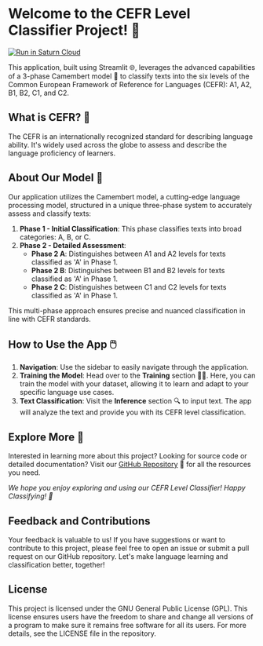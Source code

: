 # Welcome to the CEFR Level Classifier Project! 🚀

[![Run in Saturn Cloud](https://saturncloud.io/images/embed/run-in-saturn-cloud.svg)](https://app.community.saturnenterprise.io/dash/o/community/resources?templateId=1eea18712f1c498b81567ea0e854df87)

This application, built using Streamlit 🌐, leverages the advanced capabilities of a 3-phase Camembert model 🧀 to classify texts into the six levels of the Common European Framework of Reference for Languages (CEFR): A1, A2, B1, B2, C1, and C2.

## What is CEFR? 📘
The CEFR is an internationally recognized standard for describing language ability. It's widely used across the globe to assess and describe the language proficiency of learners.

## About Our Model 🤖
Our application utilizes the Camembert model, a cutting-edge language processing model, structured in a unique three-phase system to accurately assess and classify texts:
1. **Phase 1 - Initial Classification**: This phase classifies texts into broad categories: A, B, or C.
2. **Phase 2 - Detailed Assessment**: 
   - **Phase 2 A**: Distinguishes between A1 and A2 levels for texts classified as 'A' in Phase 1.
   - **Phase 2 B**: Distinguishes between B1 and B2 levels for texts classified as 'A' in Phase 1.
   - **Phase 2 C**: Distinguishes between C1 and C2 levels for texts classified as 'A' in Phase 1.

This multi-phase approach ensures precise and nuanced classification in line with CEFR standards.

## How to Use the App 🖱️
1. **Navigation**: Use the sidebar to easily navigate through the application.
2. **Training the Model**: Head over to the **Training** section 👨‍🏫. Here, you can train the model with your dataset, allowing it to learn and adapt to your specific language use cases.
3. **Text Classification**: Visit the **Inference** section 🔍 to input text. The app will analyze the text and provide you with its CEFR level classification.

## Explore More 🔗
Interested in learning more about this project? Looking for source code or detailed documentation? Visit our [GitHub Repository](https://github.com/JonathanStefanov/CEFR_Classifier_French) 🌟 for all the resources you need.

*We hope you enjoy exploring and using our CEFR Level Classifier! Happy Classifying! 🎉*

## Feedback and Contributions
Your feedback is valuable to us! If you have suggestions or want to contribute to this project, please feel free to open an issue or submit a pull request on our GitHub repository. Let's make language learning and classification better, together!

## License
This project is licensed under the GNU General Public License (GPL). This license ensures users have the freedom to share and change all versions of a program to make sure it remains free software for all its users. For more details, see the LICENSE file in the repository.
